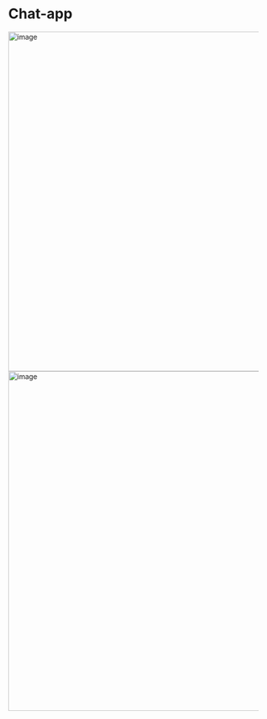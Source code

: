 # Chat-app
<img width="684" alt="image" src="https://github.com/hana-tamar-nehemia/Chat-app/assets/73160604/3cfc9620-8648-41d2-8a55-c23e22b2e08c">

<img width="684" alt="image" src="https://github.com/hana-tamar-nehemia/Chat-app/assets/73160604/a0c3b3d7-de3d-44c2-a479-971c0b9e09c4">


